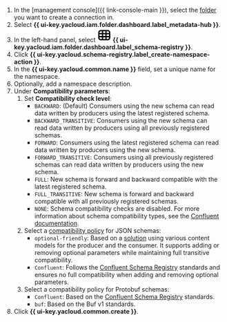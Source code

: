 1. In the [management console]({{ link-console-main }}), select the [folder](../../resource-manager/concepts/resources-hierarchy.md#folder) you want to create a connection in.
1. Select **{{ ui-key.yacloud.iam.folder.dashboard.label_metadata-hub }}**.
1. In the left-hand panel, select ![image](../../_assets/console-icons/layout-cells.svg) **{{ ui-key.yacloud.iam.folder.dashboard.label_schema-registry }}**.
1. Click **{{ ui-key.yacloud.schema-registry.label_create-namespace-action }}**.
1. In the **{{ ui-key.yacloud.common.name }}** field, set a unique name for the namespace.
1. Optionally, add a namespace description.
1. Under **Compatibility parameters**:
    1. Set **Compatibility check level**:
        * `BACKWARD`: (Default) Consumers using the new schema can read data written by producers using the latest registered schema.
        * `BACKWARD_TRANSITIVE`: Consumers using the new schema can read data written by producers using all previously registered schemas.
        * `FORWARD`: Consumers using the latest registered schema can read data written by producers using the new schema.
        * `FORWARD_TRANSITIVE`: Consumers using all previously registered schemas can read data written by producers using the new schema.
        * `FULL`: New schema is forward and backward compatible with the latest registered schema.
        * `FULL_TRANSITIVE`: New schema is forward and backward compatible with all previously registered schemas.
        * `NONE`: Schema compatibility checks are disabled.
          For more information about schema compatibility types, see the [Confluent documentation](https://docs.confluent.io/platform/current/schema-registry/fundamentals/schema-evolution.html#compatibility-types).
    1. Select a [compatibility policy](../../metadata-hub/concepts/compatibility-check-policy.md) for JSON schemas:
        * `optional-friendly`: Based on a [solution](#optional-parameters-compatibility-solution) using various content models for the producer and the consumer. It supports adding or removing optional parameters while maintaining full transitive compatibility.
        * `Confluent`: Follows the [Confluent Schema Registry](https://docs.confluent.io/platform/current/schema-registry/fundamentals/schema-evolution.html#compatibility-types) standards and ensures no full compatibility when adding and removing optional parameters.
    1. Select a compatibility policy for Protobuf schemas:
        * `Confluent`: Based on the [Confluent Schema Registry](https://docs.confluent.io/platform/current/schema-registry/fundamentals/schema-evolution.html#compatibility-types) standards.
        * `buf`: Based on the Buf v1 standards.
1. Click **{{ ui-key.yacloud.common.create }}**.
